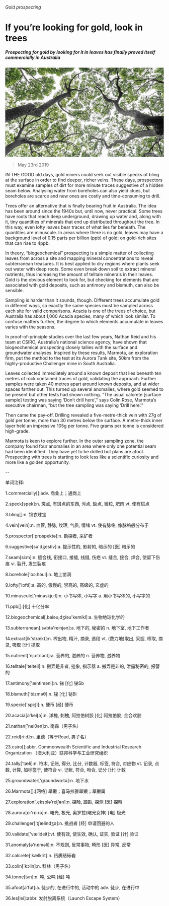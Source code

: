 ###### Gold prospecting

# If you’re looking for gold, look in trees 

##### Prospecting for gold by looking for it in leaves has finally proved itself commercially in Australia 

![image](images/20190525_stp502.jpg) 

> May 23rd 2019 

IN THE GOOD old days, gold miners could seek out visible specks of bling at the surface in order to find deeper, richer veins. These days, prospectors must examine samples of dirt for more minute traces suggestive of a hidden seam below. Analysing water from boreholes can also yield clues, but boreholes are scarce and new ones are costly and time-consuming to drill. 

Trees offer an alternative that is finally bearing fruit in Australia. The idea has been around since the 1940s but, until now, never practical. Some trees have roots that reach deep underground, drawing up water and, along with it, tiny quantities of minerals that end up distributed throughout the tree. In this way, even lofty leaves bear traces of what lies far beneath. The quantities are minuscule. In areas where there is no gold, leaves may have a background level of 0.15 parts per billion (ppb) of gold; on gold-rich sites that can rise to 4ppb. 

In theory, “biogeochemical” prospecting is a simple matter of collecting leaves from across a site and mapping mineral concentrations to reveal subterranean treasures. It is best applied to dry regions where plants seek out water with deep roots. Some even break down soil to extract mineral nutrients, thus increasing the amount of telltale minerals in their leaves. Gold is the obvious element to look for, but checking for elements that are associated with gold deposits, such as antimony and bismuth, can also be sensible. 

Sampling is harder than it sounds, though. Different trees accumulate gold in different ways, so exactly the same species must be sampled across each site for valid comparisons. Acacia is one of the trees of choice, but Australia has about 1,000 Acacia species, many of which look similar. To confuse matters further, the degree to which elements accumulate in leaves varies with the seasons. 

In proof-of-principle studies over the last few years, Nathan Reid and his team at CSIRO, Australia’s national science agency, have shown that biogeochemical prospecting closely tallies with the surface and groundwater analyses. Inspired by these results, Marmota, an exploration firm, put the method to the test at its Aurora Tank site, 50km from the highly-productive Challenger mine in South Australia. 

Leaves collected immediately around a known deposit that lies beneath ten metres of rock contained traces of gold, validating the approach. Further samples were taken 40 metres apart around known deposits, and at wider spaces farther out. This turned up several anomalies, where gold seemed to be present but other tests had shown nothing. “The usual calcrete [surface sample] testing was saying ‘Don’t drill here’,” says Colin Rose, Marmota’s executive chairman, “but the tree sampling was saying ‘Drill here’.” 

Then came the pay-off. Drilling revealed a five-metre-thick vein with 27g of gold per tonne, more than 30 metres below the surface. A metre-thick inner layer held an impressive 105g per tonne. Five grams per tonne is considered high-grade. 

Marmota is keen to explore further. In the outer sampling zone, the company found four anomalies in an area where only one potential seam had been identified. They have yet to be drilled but plans are afoot. Prospecting with trees is starting to look less like a scientific curiosity and more like a golden opportunity. 

-- 

 单词注释:

1.commercially[]:adv. 商业上；通商上 

2.speck[spek]:n. 斑点, 有斑点的东西, 污点, 缺点, 微粒, 肥肉 vt. 使有斑点 

3.bling[]:n. 锦衣珠宝 

4.vein[vein]:n. 血管, 静脉, 纹理, 气质, 情绪 vt. 使有脉络, 像脉络般分布于 

5.prospector['prɒspektә]:n. 勘探者, 采矿者 

6.suggestive[sә'dʒestiv]:a. 提示性的, 影射的, 暗示的 [医] 暗示的 

7.seam[si:m]:n. 缝合线, 衔接口, 接缝, 线缝, 伤疤 vt. 缝合, 接合, 焊合, 使留下伤痕 vi. 裂开, 发生裂痕 

8.borehole['bɔ:hәul]:n. 地上凿洞 

9.lofty['lɒfti]:a. 高的, 傲慢的, 崇高的, 高级的, 玄虚的 

10.minuscule['minәskju:l]:n. 小书写体, 小写字 a. 用小书写体的, 小写字的 

11.ppb[]:[化] 十亿分率 

12.biogeochemical[,baiәu,dʒiәu'kemikl]:a. 生物地球化学的 

13.subterranean[.sʌbtә'reinjәn]:a. 地下的, 秘密的 n. 地下室, 地下工作者 

14.extract[ik'strækt]:n. 榨出物, 精汁, 摘录, 选段 vt. (费力地)取出, 采掘, 榨取, 摘录, 吸取 [计] 提取 

15.nutrient['nju:triәnt]:a. 营养的, 滋养的 n. 营养物, 滋养物 

16.telltale['telteil]:n. 搬弄是非者, 迹象, 指示器 a. 搬弄是非的, 泄露秘密的, 报警的 

17.antimony['æntimәni]:n. 锑 [化] 锑Sb 

18.bismuth['bizmәθ]:n. 铋 [化] 铋Bi 

19.specie['spi:ʃi]:n. 硬币 [经] 硬币 

20.acacia[ә'keiʃә]:n. 洋槐, 刺槐, 阿拉伯树胶 [化] 阿拉伯胶; 金合欢胶 

21.nathan['neiθәn]:n. 南森（男子名） 

22.reid[ri:d]:n. 里德（等于Read, 男子名） 

23.csiro[]:abbr. Commonwealth Scientific and Industrial Research Organization （澳大利亚）联邦科学与工业研究组织 

24.tally['tæli]:n. 符木, 记账, 得分, 比分, 计数器, 标签, 符合, 对应物 vt. 记录, 点数, 计算, 加标签于, 使符合 vi. 记帐, 符合, 吻合, 记分 [计] 计数 

25.groundwater['graundwɒ:tә]:n. 地下水 

26.Marmota[]:[网络] 旱獭；喜马拉雅旱獭；旱獭属 

27.exploration[.eksplә'reiʃәn]:n. 探险, 踏勘, 探测 [医] 探察 

28.aurora[ɒ:'rɒ:rә]:n. 曙光, 极光, 奥罗拉(曙光女神) [电] 极光 

29.challenger['tʃælindʒә]:n. 挑战者 [经] 申请回避的人 

30.validate['vælideit]:vt. 使有效, 使生效, 确认, 证实, 验证 [计] 验证 

31.anomaly[ә'nɒmәli]:n. 不规则, 反常事物, 畸形 [医] 异常, 反常 

32.calcrete['kælkrit]:n. 钙质结砾岩 

33.colin['kɔlin]:n. 科林（男子名） 

34.tonne[tʌn]:n. 吨, 公吨 [经] 吨 

35.afoot[ә'fut]:a. 徒步的, 在进行中的, 活动中的 adv. 徒步, 在进行中 

36.les[lei]:abbr. 发射脱离系统（Launch Escape System） 

